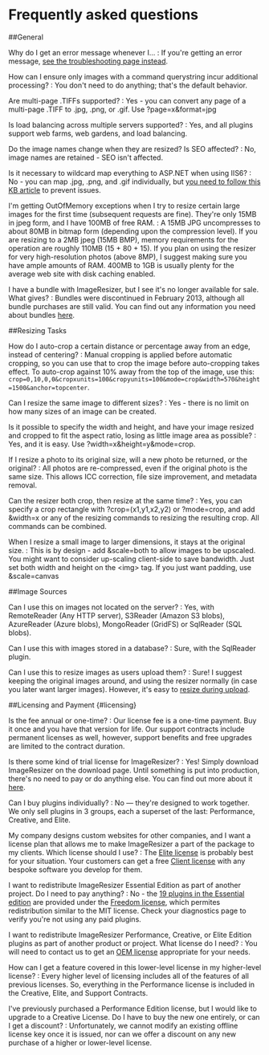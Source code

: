 # Frequently asked questions

##General

Why do I get an error message whenever I...
: If you're getting an error message, [see the troubleshooting page instead](/docs/troubleshoot).

How can I ensure only images with a command querystring incur additional processing?
: You don't need to do anything; that's the default behavior.

Are multi-page .TIFFs supported?
: Yes - you can convert any page of a multi-page .TIFF to .jpg, .png, or .gif. Use ?page=x&amp;format=jpg

Is load balancing across multiple servers supported?
: Yes, and all plugins support web farms, web gardens, and load balancing.

Do the image names change when they are resized? Is SEO affected? 
: No, image names are retained - SEO isn't affected.

Is it necessary to wildcard map everything to ASP.NET when using IIS6?
: No - you can map .jpg, .png, and .gif individually, but [you need to follow this KB article](http://support.microsoft.com/Default.aspx?kbid=909641) to prevent issues.

I'm getting OutOfMemory exceptions when I try to resize certain large images for the first time (subsequent requests are fine). They're only 15MB in jpeg form, and I have 100MB of free RAM.
: A 15MB JPG uncompresses to about 80MB in bitmap form (depending upon the compression level). If you are resizing to a 2MB jpeg (15MB BMP), memory requirements for the operation are roughly 110MB (15 + 80 + 15). If you plan on using the resizer for very high-resolution photos (above 8MP), I suggest making sure you have ample amounts of RAM. 400MB to 1GB is usually plenty for the average web site with disk caching enabled.

I have a bundle with ImageResizer, but I see it's no longer available for sale. What gives?
: Bundles were discontinued in February 2013, although all bundle purchases are still valid. You can find out any information you need about bundles [here](/plugins/bundles).

##Resizing Tasks

How do I auto-crop a certain distance or percentage away from an edge, instead of centering?
: Manual cropping is applied before automatic cropping, so you can use that to crop the image before auto-cropping takes effect. To auto-crop against 10% away from the top of the image, use this: `crop=0,10,0,0&cropxunits=100&cropyunits=100&mode=crop&width=570&height=1500&anchor=topcenter`.

Can I resize the same image to different sizes?
: Yes - there is no limit on how many sizes of an image can be created.

Is it possible to specify the width and height, and have your image resized and cropped to fit the aspect ratio, losing as little image area as possible?
: Yes, and it is easy. Use ?width=x&amp;height=y&amp;mode=crop.

If I resize a photo to its original size, will a new photo be returned, or the original?
: All photos are re-compressed, even if the original photo is the same size. This allows ICC correction, file size improvement, and metadata removal.

Can the resizer both crop, then resize at the same time? 
: Yes, you can specify a crop rectangle with ?crop=(x1,y1,x2,y2) or ?mode=crop, and add &amp;width=x or any of the resizing commands to resizing the resulting crop. All commands can be combined.

When I resize a small image to larger dimensions, it stays at the original size. 
: This is by design - add &amp;scale=both to allow images to be upscaled. You might want to consider up-scaling client-side to save bandwidth. Just set both width and height on the &lt;img&gt; tag. If you just want padding, use &amp;scale=canvas

##Image Sources

Can I use this on images not located on the server? 
: Yes, with RemoteReader (Any HTTP server), S3Reader (Amazon S3 blobs), AzureReader (Azure blobs), MongoReader (GridFS) or  SqlReader (SQL blobs).

Can I use this with images stored in a database? 
: Sure, with the SqlReader plugin. 

Can I use this to resize images as users upload them? 
: Sure! I suggest keeping the original images around, and using the resizer normally (in case you later want larger images).
However, it's easy to [resize during upload](/docs/howto/upload-and-resize).

##Licensing and Payment {#licensing}

Is the fee annual or one-time?
: Our license fee is a one-time payment. Buy it once and you have that version for life. Our support contracts include permanent licenses as well, however, support benefits and free upgrades are limited to the contract duration.

Is there some kind of trial license for ImageResizer?
: Yes! Simply download ImageResizer on the download page. Until something is put into production, there's no need to pay or do anything else. You can find out more about it [here](/licenses/trial).

Can I buy plugins individually?
: No — they're designed to work together. We only sell plugins in 3 groups, each a superset of the last: Performance, Creative, and Elite.

My company designs custom websites for other companies, and I want a license plan that allows me to make ImageResizer a part of the package to my clients. Which license should I use?
: The [Elite license](/licenses/enterprise) is probably best for your situation. Your customers can get a free [Client license](http://imageresizing.net/licenses/proclient) with any bespoke software you develop for them.

I want to redistribute ImageResizer Essential Edition as part of another project. Do I need to pay anything?
: No - the [19 plugins in the Essential edition](http://imageresizing.net/plugins/editions/free) are provided under the [Freedom license](http://imageresizing.net/licenses/freedom), which permites redistribution similar to the MIT license. Check your diagnostics page to verify you're not using any paid plugins.

I want to redistribute ImageResizer Performance, Creative, or Elite Edition plugins as part of another product or project. What license do I need?
: You will need to contact us to get an [OEM license](http://imageresizing.net/licenses/oem) appropriate for your needs. 

How can I get a feature covered in this lower-level license in my higher-level license?
: Every higher level of licensing includes all of the features of all previous licenses. So, everything in the Performance license is included in the Creative, Elite, and Support Contracts.

I've previously purchased a Performance Edition license, but I would like to upgrade to a Creative License. Do I have to buy the new one entirely, or can I get a discount?
: Unfortunately, we cannot modify an existing offline license key once it is issued, nor can we offer a discount on any new purchase of a higher or lower-level license.



